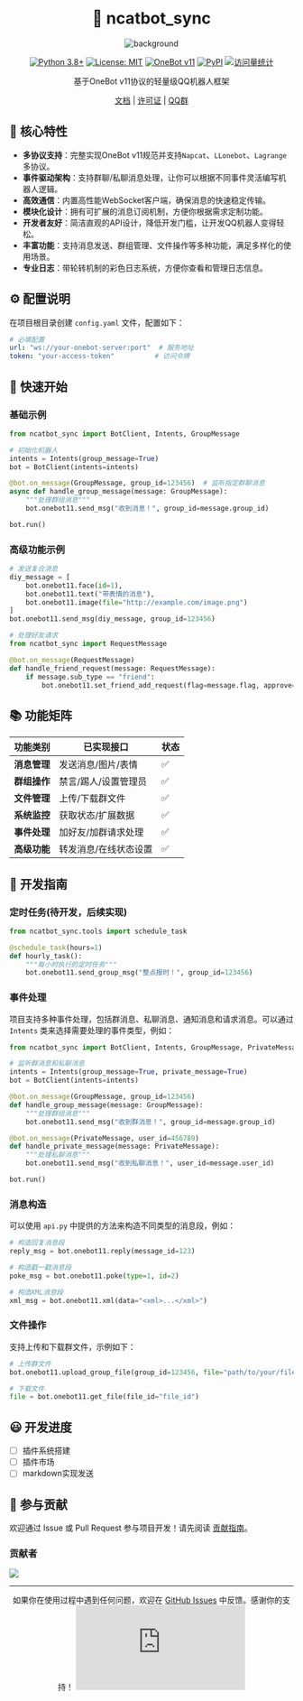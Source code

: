 <div align="center">

# 🚀 ncatbot_sync

![background](assets/background.png)

[![Python 3.8+](https://img.shields.io/badge/python-3.8%2B-blue.svg)](https://www.python.org/downloads/)
[![License: MIT](https://img.shields.io/badge/License-MIT-yellow.svg)](https://opensource.org/licenses/MIT)
[![OneBot v11](https://img.shields.io/badge/OneBot-v11-black.svg)](https://github.com/botuniverse/onebot)
[![PyPI](https://img.shields.io/pypi/v/ncatbot-sync.svg)](https://pypi.org/project/ncatbot-sync/)
[![访问量统计](https://visitor-badge.laobi.icu/badge?page_id=li-yihao0328.ncatbot_sync)](https://gitee.com/li-yihao0328/ncatbot_sync)

基于OneBot v11协议的轻量级QQ机器人框架

[文档](docs/) | [许可证](LICENSE) | [QQ群](https://qm.qq.com/q/AmdNUkSxFY)

</div>

## 🌟 核心特性
- **多协议支持**：完整实现OneBot v11规范并支持`Napcat`、`LLonebot`、`Lagrange`多协议。
- **事件驱动架构**：支持群聊/私聊消息处理，让你可以根据不同事件灵活编写机器人逻辑。
- **高效通信**：内置高性能WebSocket客户端，确保消息的快速稳定传输。
- **模块化设计**：拥有可扩展的消息订阅机制，方便你根据需求定制功能。
- **开发者友好**：简洁直观的API设计，降低开发门槛，让开发QQ机器人变得轻松。
- **丰富功能**：支持消息发送、群组管理、文件操作等多种功能，满足多样化的使用场景。
- **专业日志**：带轮转机制的彩色日志系统，方便你查看和管理日志信息。

## ⚙️ 配置说明
在项目根目录创建 `config.yaml` 文件，配置如下：
```yaml
# 必填配置
url: "ws://your-onebot-server:port"  # 服务地址
token: "your-access-token"          # 访问令牌
```

## 🚀 快速开始

### 基础示例
```python
from ncatbot_sync import BotClient, Intents, GroupMessage

# 初始化机器人
intents = Intents(group_message=True)
bot = BotClient(intents=intents)

@bot.on_message(GroupMessage, group_id=123456)  # 监听指定群聊消息
async def handle_group_message(message: GroupMessage):
    """处理群组消息"""
    bot.onebot11.send_msg("收到消息！", group_id=message.group_id)

bot.run()
```

### 高级功能示例
```python
# 发送复合消息
diy_message = [
    bot.onebot11.face(id=1),
    bot.onebot11.text("带表情的消息"),
    bot.onebot11.image(file="http://example.com/image.png")
]
bot.onebot11.send_msg(diy_message, group_id=123456)

# 处理好友请求
from ncatbot_sync import RequestMessage

@bot.on_message(RequestMessage)
def handle_friend_request(message: RequestMessage):
    if message.sub_type == "friend":
        bot.onebot11.set_friend_add_request(flag=message.flag, approve=True)
```

## 📚 功能矩阵
| 功能类别       | 已实现接口                   | 状态  |
|----------------|-----------------------------|-------|
| **消息管理**   | 发送消息/图片/表情           | ✅    |
| **群组操作**   | 禁言/踢人/设置管理员         | ✅    |
| **文件管理**   | 上传/下载群文件              | ✅    |
| **系统监控**   | 获取状态/扩展数据            | ✅    |
| **事件处理**   | 加好友/加群请求处理          | ✅    |
| **高级功能**   | 转发消息/在线状态设置        | ✅    |

## 🧩 开发指南

### 定时任务(待开发，后续实现)
```python
from ncatbot_sync.tools import schedule_task

@schedule_task(hours=1)
def hourly_task():
    """每小时执行的定时任务"""
    bot.onebot11.send_group_msg("整点报时！", group_id=123456)
```

### 事件处理
项目支持多种事件处理，包括群消息、私聊消息、通知消息和请求消息。可以通过 `Intents` 类来选择需要处理的事件类型，例如：
```python
from ncatbot_sync import BotClient, Intents, GroupMessage, PrivateMessage

# 监听群消息和私聊消息
intents = Intents(group_message=True, private_message=True)
bot = BotClient(intents=intents)

@bot.on_message(GroupMessage, group_id=123456)
def handle_group_message(message: GroupMessage):
    """处理群组消息"""
    bot.onebot11.send_msg("收到群消息！", group_id=message.group_id)

@bot.on_message(PrivateMessage, user_id=456789)
def handle_private_message(message: PrivateMessage):
    """处理私聊消息"""
    bot.onebot11.send_msg("收到私聊消息！", user_id=message.user_id)

bot.run()
```

### 消息构造
可以使用 `api.py` 中提供的方法来构造不同类型的消息段，例如：
```python
# 构造回复消息段
reply_msg = bot.onebot11.reply(message_id=123)

# 构造戳一戳消息段
poke_msg = bot.onebot11.poke(type=1, id=2)

# 构造XML消息段
xml_msg = bot.onebot11.xml(data="<xml>...</xml>")
```

### 文件操作
支持上传和下载群文件，示例如下：
```python
# 上传群文件
bot.onebot11.upload_group_file(group_id=123456, file="path/to/your/file.txt", name="file.txt")

# 下载文件
file = bot.onebot11.get_file(file_id="file_id")
```

## 😃 开发进度
- [ ] 插件系统搭建
- [ ] 插件市场
- [ ] markdown实现发送

## 🤝 参与贡献
欢迎通过 Issue 或 Pull Request 参与项目开发！请先阅读 [贡献指南](CONTRIBUTING.md)。

### 贡献者
<a href="https://github.com/eryajf/learn-github/graphs/contributors">
  <img src="https://contrib.rocks/image?repo=liyihao1110/ncatbot_sync" />
</a>

---

<div align="center">

如果你在使用过程中遇到任何问题，欢迎在 [GitHub Issues](https://github.com/liyihao1110/ncatbot_sync/issues) 中反馈。感谢你的支持！
![image](https://uapis.cn/api/imgapi/acg/pc.php)
</div>